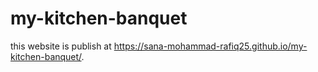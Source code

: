 # my-kitchen-banquet 
this website is publish at  https://sana-mohammad-rafiq25.github.io/my-kitchen-banquet/.
